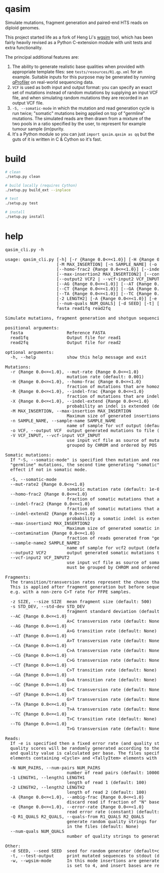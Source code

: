 # qasim
Simulate mutations, fragment generation and paired-end HTS reads on diploid genomes.

This project started life as a fork of Heng Li's [wgsim](https://github.com/lh3/wgsim) tool, which has been fairly heavily revised as a Python C-extension module with unit tests and extra functionality.

The principal additional features are:
1. The ability to generate realistic base qualities when provided with appropriate template files: see `tests/resources/R1.qp.xml` for an example. Suitable inputs for this purpose may be generated by running [qProfiler](https://github.com/AdamaJava/adamajava/tree/master/qprofiler) on real-world sequencing data.
2. `VCF` is used as both input and output format: you can specify an exact set of mutations instead of random mutations by supplying an input VCF file, and when simulating random mutations they are recorded in an output VCF file.
3. `-S, --somatic-mode` in which the mutation and read generation cycle is run twice; "somatic" mutations being applied on top of "germline" mutations. The simulated reads are then drawn from a mixture of the two pools in a ratio specified by the user, to represent for example tumour sample (im)purity.
4. It's a Python module so you can just ```import qasim.qasim as qq``` but the guts of it is written in C & Cython so it's fast.


# build
```bash
# clean
./setup.py clean

# build locally (requires Cython)
./setup.py build_ext --inplace

# test
./setup.py test

# install
./setup.py install
```

# help

<pre>
qasim_cli.py -h

usage: qasim_cli.py [-h] [-r {Range 0.0<=<1.0}] [-H {Range 0.0<=<1.0}] [-R {Range 0.0<=<1.0}] [-X {Range 0.0<=<1.0}]
                    [-M MAX_INSERTION] [-n SAMPLE_NAME] (-o VCF | -V VCF_INPUT) [-S] [--mut-rate2 {Range 0.0<=<1.0}]
                    [--homo-frac2 {Range 0.0<=<1.0}] [--indel-frac2 {Range 0.0<=<1.0}] [--indel-extend2 {Range 0.0<=<1.0}]
                    [--max-insertion2 MAX_INSERTION2] [--contamination {Range 0.0<=<1.0}] [--sample-name2 SAMPLE_NAME2]
                    [--output2 VCF2 | --vcf-input2 VCF_INPUT2] [-z SIZE] [-s STD_DEV] [--AC {Range 0.0<=<1.0}]
                    [--AG {Range 0.0<=<1.0}] [--AT {Range 0.0<=<1.0}] [--CA {Range 0.0<=<1.0}] [--CG {Range 0.0<=<1.0}]
                    [--CT {Range 0.0<=<1.0}] [--GA {Range 0.0<=<1.0}] [--GC {Range 0.0<=<1.0}] [--GT {Range 0.0<=<1.0}]
                    [--TA {Range 0.0<=<1.0}] [--TC {Range 0.0<=<1.0}] [--TG {Range 0.0<=<1.0}] [-N NUM_PAIRS] [-1 LENGTH1]
                    [-2 LENGTH2] [-A {Range 0.0<=<1.0}] [-e {Range 0.0<=<1.0} | -Q R1_QUALS R2_QUALS]
                    [--num-quals NUM_QUALS] [-d SEED] [-t] [-w]
                    fasta read1fq read2fq

Simulate mutations, fragment generation and shotgun sequencing on genomes.

positional arguments:
  fasta                 Reference FASTA
  read1fq               Output file for read1
  read2fq               Output file for read2

optional arguments:
  -h, --help            show this help message and exit

Mutations:
  -r {Range 0.0<=<1.0}, --mut-rate {Range 0.0<=<1.0}
                        mutation rate (default: 0.001)
  -H {Range 0.0<=<1.0}, --homo-frac {Range 0.0<=<1.0}
                        fraction of mutations that are homozygous (default: 0.333333)
  -R {Range 0.0<=<1.0}, --indel-frac {Range 0.0<=<1.0}
                        fraction of mutations that are indels (default: 0.15)
  -X {Range 0.0<=<1.0}, --indel-extend {Range 0.0<=<1.0}
                        probability an indel is extended (default: 0.3)
  -M MAX_INSERTION, --max-insertion MAX_INSERTION
                        Maximum size of generated insertions (regardless of -X value) (default: 1000)
  -n SAMPLE_NAME, --sample-name SAMPLE_NAME
                        name of sample for vcf output (default: SAMPLE)
  -o VCF, --output VCF  output generated mutations to file (default: None)
  -V VCF_INPUT, --vcf-input VCF_INPUT
                        use input vcf file as source of mutations instead of randomly generating them. VCF records must be
                        grouped by CHROM and ordered by POS within each CHROM. (default: None)

Somatic mutations:
  If "-S, --somatic-mode" is specified then mutation and read generation will be run /twice/ - the first time generating
  "germline" mutations, the second time generating "somatic" mutations. Specifying the other options in this group has no
  effect if not in somatic mode.

  -S, --somatic-mode
  --mut-rate2 {Range 0.0<=<1.0}
                        somatic mutation rate (default: 1e-06)
  --homo-frac2 {Range 0.0<=<1.0}
                        fraction of somatic mutations that are homozygous (default: 0.333333)
  --indel-frac2 {Range 0.0<=<1.0}
                        fraction of somatic mutations that are indels (default: 0.15)
  --indel-extend2 {Range 0.0<=<1.0}
                        probability a somatic indel is extended (default: 0.3)
  --max-insertion2 MAX_INSERTION2
                        Maximum size of generated somatic insertions (regardless of -X value) (default: 1000)
  --contamination {Range 0.0<=<1.0}
                        fraction of reads generated from "germline" sequence (default: 0.0)
  --sample-name2 SAMPLE_NAME2
                        name of sample for vcf2 output (default: SOMATIC)
  --output2 VCF2        output generated somatic mutations to file (default: None)
  --vcf-input2 VCF_INPUT2
                        use input vcf file as source of somatic mutations instead of randomly generating them. VCF records
                        must be grouped by CHROM and ordered by POS within each CHROM. (default: None)

Fragments:
  The transition/transversion rates represent the chance that the given random base conversion occurs at any position.
  This is applied after fragment generation but before sequencing read error, and can be used to model sample degradation,
  e.g. with a non-zero C>T rate for FFPE samples.

  -z SIZE, --size SIZE  mean fragment size (default: 500)
  -s STD_DEV, --std-dev STD_DEV
                        fragment standard deviation (default: 50)
  --AC {Range 0.0<=<1.0}
                        A>C transversion rate (default: None)
  --AG {Range 0.0<=<1.0}
                        A>G transition rate (default: None)
  --AT {Range 0.0<=<1.0}
                        A>T transversion rate (default: None)
  --CA {Range 0.0<=<1.0}
                        C>A transversion rate (default: None)
  --CG {Range 0.0<=<1.0}
                        C>G transversion rate (default: None)
  --CT {Range 0.0<=<1.0}
                        C>T transition rate (default: None)
  --GA {Range 0.0<=<1.0}
                        G>A transition rate (default: None)
  --GC {Range 0.0<=<1.0}
                        G>C transversion rate (default: None)
  --GT {Range 0.0<=<1.0}
                        G>T transversion rate (default: None)
  --TA {Range 0.0<=<1.0}
                        T>A transversion rate (default: None)
  --TC {Range 0.0<=<1.0}
                        T>C transition rate (default: None)
  --TG {Range 0.0<=<1.0}
                        T>G transversion rate (default: None)

Reads:
  If -e is specified then a fixed error rate (and quality string) is used along the entire read. If -Q is specified then
  quality scores will be randomly generated according to the distributions specified in the two files, and the error rate
  and quality value is calculated per base. The files specified by -Q should be qprofiler-like XML documents with &lt;QUAL&gt;
  elements containing &lt;Cycle&gt; and &lt;TallyItem&gt; elements with "count" and "value" attributes.

  -N NUM_PAIRS, --num-pairs NUM_PAIRS
                        number of read pairs (default: 1000000)
  -1 LENGTH1, --length1 LENGTH1
                        length of read 1 (default: 100)
  -2 LENGTH2, --length2 LENGTH2
                        length of read 2 (default: 100)
  -A {Range 0.0<=<1.0}, --ambig-frac {Range 0.0<=<1.0}
                        discard read if fraction of "N" bases exceeds this (default: 1.0)
  -e {Range 0.0<=<1.0}, --error-rate {Range 0.0<=<1.0}
                        read error rate (constant) (default: 0.002)
  -Q R1_QUALS R2_QUALS, --quals-from R1_QUALS R2_QUALS
                        generate random quality strings for read 1 and read 2 respectively from the distributions specified
                        in the files (default: None)
  --num-quals NUM_QUALS
                        number of quality strings to generate from distribution files (default: 10000)

Other:
  -d SEED, --seed SEED  seed for random generator (default=current time)
  -t, --test-output     print mutated sequences to stdout (default: False)
  -w, --wgsim-mode      In this mode insertions are generated using the same logic as original wgsim.c - i.e. max_insertion
                        is set to 4, and insert bases are reversed with respect to generation order. (default: False)

</pre>
